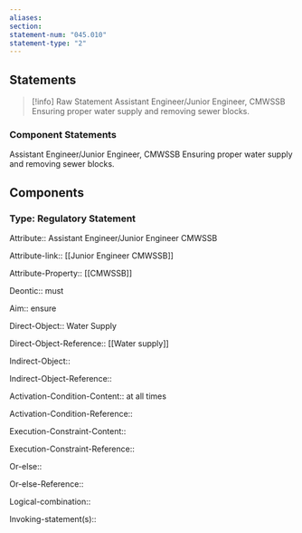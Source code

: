 ```yaml
---
aliases: 
section: 
statement-num: "045.010"
statement-type: "2"
---
```

## Statements 
> [!info] Raw Statement
> Assistant Engineer/Junior Engineer, CMWSSB Ensuring proper water supply and removing sewer blocks.  
> 

### Component Statements
Assistant Engineer/Junior Engineer, CMWSSB Ensuring proper water supply and removing sewer blocks.  
## Components
### Type: Regulatory Statement
Attribute:: Assistant Engineer/Junior Engineer CMWSSB

Attribute-link:: [[Junior Engineer CMWSSB]]

Attribute-Property:: [[CMWSSB]]


Deontic:: must


Aim:: ensure


Direct-Object:: Water Supply 

Direct-Object-Reference:: [[Water supply]]

Indirect-Object::

Indirect-Object-Reference:: 


Activation-Condition-Content:: at all times

Activation-Condition-Reference:: 


Execution-Constraint-Content::

Execution-Constraint-Reference:: 


Or-else::

Or-else-Reference:: 


Logical-combination::


Invoking-statement(s)::
